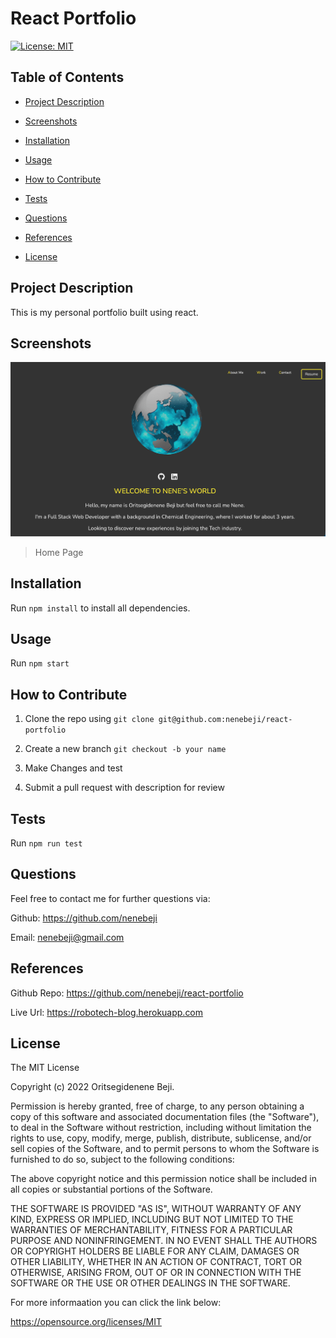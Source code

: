 # React Portfolio

[![License: MIT](https://img.shields.io/badge/License-MIT-yellow.svg)](https://opensource.org/licenses/MIT)

## Table of Contents

- [Project Description](#project-description)

- [Screenshots](#screenshots)

- [Installation](#installation)

- [Usage](#usage)

- [How to Contribute](#how-to-contribute)

- [Tests](#test)

- [Questions](#questions)

- [References](#references)

- [License](#license)

## Project Description

This is my personal portfolio built using react.

## Screenshots

![App Image](/public/images/screenshot.png)
> Home Page

## Installation

Run `npm install` to install all dependencies.

## Usage

Run `npm start`

## How to Contribute

1. Clone the repo using `git clone git@github.com:nenebeji/react-portfolio`
2. Create a new branch `git checkout -b your name` 

3. Make Changes and test 

4. Submit a pull request with description for review

## Tests

Run `npm run test`

## Questions

Feel free to contact me for further questions via:

Github: https://github.com/nenebeji

Email: nenebeji@gmail.com

## References

Github Repo: https://github.com/nenebeji/react-portfolio

Live Url: https://robotech-blog.herokuapp.com 

## License

The MIT License

Copyright (c) 2022 Oritsegidenene Beji.

Permission is hereby granted, free of charge, to any person obtaining a copy
of this software and associated documentation files (the "Software"), to deal
in the Software without restriction, including without limitation the rights
to use, copy, modify, merge, publish, distribute, sublicense, and/or sell
copies of the Software, and to permit persons to whom the Software is
furnished to do so, subject to the following conditions:

The above copyright notice and this permission notice shall be included in all
copies or substantial portions of the Software.

THE SOFTWARE IS PROVIDED "AS IS", WITHOUT WARRANTY OF ANY KIND, EXPRESS OR
IMPLIED, INCLUDING BUT NOT LIMITED TO THE WARRANTIES OF MERCHANTABILITY,
FITNESS FOR A PARTICULAR PURPOSE AND NONINFRINGEMENT. IN NO EVENT SHALL THE
AUTHORS OR COPYRIGHT HOLDERS BE LIABLE FOR ANY CLAIM, DAMAGES OR OTHER
LIABILITY, WHETHER IN AN ACTION OF CONTRACT, TORT OR OTHERWISE, ARISING FROM,
OUT OF OR IN CONNECTION WITH THE SOFTWARE OR THE USE OR OTHER DEALINGS IN THE
SOFTWARE.

For more informaation you can click the link below:

https://opensource.org/licenses/MIT
